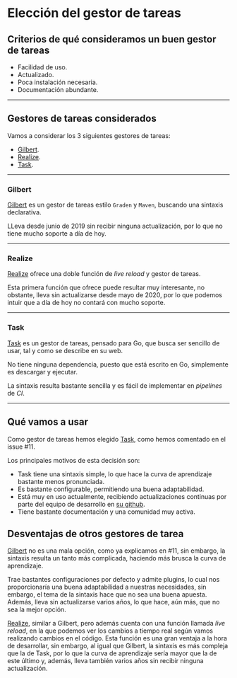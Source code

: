 # Elección del gestor de tareas

## Criterios de qué consideramos un buen gestor de tareas

* Facilidad de uso.
* Actualizado.
* Poca instalación necesaria.
* Documentación abundante.

---

## Gestores de tareas considerados

Vamos a considerar los 3 siguientes gestores de tareas:

* [Gilbert](https://github.com/go-gilbert/gilbert).
* [Realize](https://github.com/oxequa/realize).
* [Task](https://taskfile.dev/).

---

### Gilbert

[Gilbert](https://github.com/go-gilbert/gilbert) es un gestor de tareas estilo ```Graden``` y ```Maven```, buscando una sintaxis declarativa.

LLeva desde junio de 2019 sin recibir ninguna actualización, por lo que no tiene mucho soporte a día de hoy.

---

### Realize

[Realize](https://github.com/oxequa/realize) ofrece una doble función de *live reload* y gestor de tareas.

Esta primera función que ofrece puede resultar muy interesante, no obstante, lleva sin actualizarse desde mayo de 2020, por lo que podemos intuir que a día de hoy no contará con mucho soporte.

---

### Task

[Task](https://taskfile.dev/) es un gestor de tareas, pensado para Go, que busca ser sencillo de usar, tal y como se describe en su web.

No tiene ninguna dependencia, puesto que está escrito en Go, simplemente es descargar y ejecutar.

La sintaxis resulta bastante sencilla y es fácil de implementar en *pipelines* de *CI*.

---

## Qué vamos a usar

Como gestor de tareas hemos elegido [Task](https://taskfile.dev/), como hemos comentado en el issue #11.

Los principales motivos de esta decisión son:

* Task tiene una sintaxis simple, lo que hace la curva de aprendizaje bastante menos pronunciada.
* Es bastante configurable, permitiendo una buena adaptabilidad.
* Está muy en uso actualmente, recibiendo actualizaciones continuas por parte del equipo de desarrollo en [su github](https://github.com/go-task/task).
* Tiene bastante documentación y una comunidad muy activa.

## Desventajas de otros gestores de tarea

[Gilbert](https://github.com/go-gilbert/gilbert) no es una mala opción, como ya explicamos en #11, sin embargo, la sintaxis resulta un tanto más complicada, haciendo más brusca la curva de aprendizaje.

Trae bastantes configuraciones por defecto y admite plugins, lo cual nos proporcionaría una buena adaptabilidad a nuestras necesidades, sin embargo, el tema de la sintaxis hace que no sea una buena apuesta.
Además, lleva sin actualizarse varios años, lo que hace, aún más, que no sea la mejor opción.

[Realize](https://github.com/oxequa/realize), similar a Gilbert, pero además cuenta con una función llamada *live reload*, en la que podemos ver los cambios a tiempo real según vamos realizando cambios en el código. Esta función es una gran ventaja a la hora de desarrollar, sin embargo, al igual que Gilbert, la sintaxis es más compleja que la de Task, por lo que la curva de aprendizaje sería mayor que la de este último y, además, lleva también varios años sin recibir ninguna actualización.
